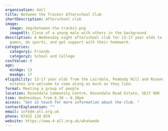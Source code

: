 ```yaml
---
organisation: 4all
title: Between the Tracks+ Afterschool Club
shortDescription: Afterschool club
image:
  image: img/between-the-tracks1.png
  imageAlt: Close of a young male with others in the background
description: A Wednesday night afterschool club for 13-17 year olds to play
  games, do sports, and get support with their homework.
categories:
  category1: Friends
  category2: School and College
costValue: 0
age:
  minAge: 13
  maxAge: 17
eligibility: 13-17 year olds from the Lairdale, Peabody Hill and Rosendale Road
  estates are welcome to come along as much as they like.
format: Meeting a group of people
location: Rosendale Community Centre, Rosendale Road Estate, SE27 9DR
time: Wednesdays from 6.30 – 8.30pm
access: "Get in touch for more information about the club. "
contactExplanation: ""
email: info@4-all.org.uk
phone: 07432 118 859
website: https://www.4-all.org.uk/whatwedo
---
```

